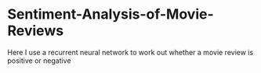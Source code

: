 # Sentiment-Analysis-of-Movie-Reviews
Here I use a recurrent neural network to work out whether a movie review is positive or negative
